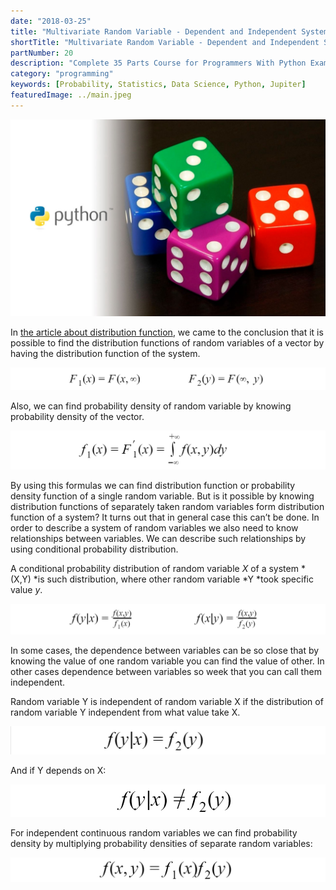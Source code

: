 ```yaml
---
date: "2018-03-25"
title: "Multivariate Random Variable - Dependent and Independent Systems of Random Variables with Python"
shortTitle: "Multivariate Random Variable - Dependent and Independent Systems of Random Variables"
partNumber: 20
description: "Complete 35 Parts Course for Programmers With Python Examples in Jupiter"
category: "programming"
keywords: [Probability, Statistics, Data Science, Python, Jupiter]
featuredImage: ../main.jpeg
---
```


![](../main.jpeg)

In [the article about distribution function](/blog/probability/multidistribution), we came to the conclusion that it is possible to find the distribution functions of random variables of a vector by having the distribution function of the system.

![the distribution function of random variable](function.png)

Also, we can find probability density of random variable by knowing probability density of the vector.

![probability density of the random variable](density.png)

By using this formulas we can find distribution function or probability density function of a single random variable. But is it possible by knowing distribution functions of separately taken random variables form distribution function of a system? It turns out that in general case this can’t be done. In order to describe a system of random variables we also need to know relationships between variables. We can describe such relationships by using conditional probability distribution.

A conditional probability distribution of random variable *X* of a system *(X,Y) *is such distribution, where other random variable *Y *took specific value *y*.

![conditional probability of random variable](conditional.png)

In some cases, the dependence between variables can be so close that by knowing the value of one random variable you can find the value of other. In other cases dependence between variables so week that you can call them independent.

Random variable Y is independent of random variable X if the distribution of random variable Y independent from what value take X.

![the random variable is independent](independent.png)

And if Y depends on X:

![the random variable is dependent](dependent.png)

For independent continuous random variables we can find probability density by multiplying probability densities of separate random variables:

![probability density of the system](probability.png)